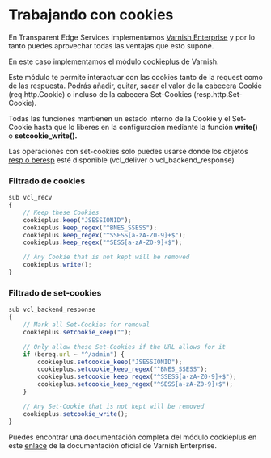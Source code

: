 # Trabajando con cookies

En Transparent Edge Services implementamos [Varnish Enterprise](https://www.varnish-software.com) y por lo tanto puedes aprovechar todas las ventajas que esto supone.

En este caso implementamos el módulo [cookieplus](https://docs.varnish-software.com/varnish-cache-plus/vmods/cookieplus/) de Varnish.

Este módulo te permite interactuar con las cookies tanto de la request como de las respuesta. Podrás añadir, quitar, sacar el valor de la cabecera Cookie (req.http.Cookie) o incluso de la cabecera Set-Cookies (resp.http.Set-Cookie).

Todas las funciones mantienen  un estado interno de la Cookie y el Set-Cookie hasta que lo liberes en la configuración mediante la función **write()** o **setcookie\_write().**

Las operaciones con set-cookies solo puedes usarse donde los objetos [resp o beresp](../config/vcl/vcl-objects.md) esté disponible (vcl\_deliver o vcl\_backend\_response)

### Filtrado de cookies

```javascript
sub vcl_recv
{
    // Keep these Cookies
    cookieplus.keep("JSESSIONID");
    cookieplus.keep_regex("^BNES_SSESS");
    cookieplus.keep_regex("^SSESS[a-zA-Z0-9]+$");
    cookieplus.keep_regex("^SESS[a-zA-Z0-9]+$");

    // Any Cookie that is not kept will be removed
    cookieplus.write();
}
```

### Filtrado de set-cookies

```javascript
sub vcl_backend_response
{
    // Mark all Set-Cookies for removal
    cookieplus.setcookie_keep("");

    // Only allow these Set-Cookies if the URL allows for it
    if (bereq.url ~ "^/admin") {
        cookieplus.setcookie_keep("JSESSIONID");
        cookieplus.setcookie_keep_regex("^BNES_SSESS");
        cookieplus.setcookie_keep_regex("^SSESS[a-zA-Z0-9]+$");
        cookieplus.setcookie_keep_regex("^SESS[a-zA-Z0-9]+$");
    }

    // Any Set-Cookie that is not kept will be removed
    cookieplus.setcookie_write();
}
```

Puedes encontrar una documentación completa del módulo cookieplus en este [enlace](https://docs.varnish-software.com/varnish-cache-plus/vmods/cookieplus/) de la documentación oficial de Varnish Enterprise.
